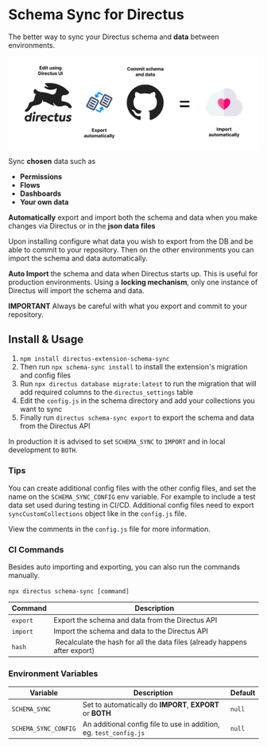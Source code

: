 # Schema Sync for Directus

The better way to sync your Directus schema and **data** between environments.

![Schema Sync](https://raw.githubusercontent.com/bcc-code/directus-schema-sync/8b44ddba3a07dc881b44c003b39b7951b80a22f3/SchemaSync.png)

Sync **chosen** data such as
 - **Permissions**
 - **Flows**
 - **Dashboards**
 - **Your own data**

**Automatically** export and import both the schema and data when you make changes via Directus or in the **json data files**


Upon installing configure what data you wish to export from the DB and be able to commit to your repository. Then on the other environments you can import the schema and data automatically.

**Auto Import** the schema and data when Directus starts up. This is useful for production environments. Using a **locking mechanism**, only one instance of Directus will import the schema and data.

**IMPORTANT** Always be careful with what you export and commit to your repository.

## Install & Usage

 1. `npm install directus-extension-schema-sync`
 2. Then run `npx schema-sync install` to install the extension's migration and config files
 3. Run `npx directus database migrate:latest` to run the migration that will add required columns to the `directus_settings` table
 4. Edit the `config.js` in the schema directory and add your collections you want to sync
 5. Finally run `directus schema-sync export` to export the schema and data from the Directus API

In production it is advised to set `SCHEMA_SYNC` to `IMPORT` and in local development to `BOTH`.

### Tips

You can create additional config files with the other config files, and set the name on the `SCHEMA_SYNC_CONFIG` env variable. For example to include a test data set used during testing in CI/CD. Additional config files need to export `syncCustomCollections` object like in the `config.js` file.

View the comments in the `config.js` file for more information.

### CI Commands

Besides auto importing and exporting, you can also run the commands manually.

`npx directus schema-sync [command]`

| Command | Description |
| ------- | ----------- |
| `export` | Export the schema and data from the Directus API |
| `import` | Import the schema and data to the Directus API |
| `hash`| Recalculate the hash for all the data files (already happens after export) |

### Environment Variables

| Variable | Description | Default |
| -------- | ----------- | ------- |
| `SCHEMA_SYNC` | Set to automatically do **IMPORT**, **EXPORT** or **BOTH** | `null` |
| `SCHEMA_SYNC_CONFIG` | An additional config file to use in addition, eg. `test_config.js` | `null` |
